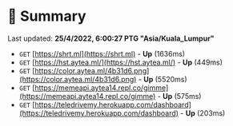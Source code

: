 # 📖 Summary
Last updated: **25/4/2022, 6:00:27 PTG "Asia/Kuala_Lumpur"**

- `GET` [https://shrt.ml](https://shrt.ml) - **Up** (1636ms)
- `GET` [https://hst.aytea.ml/](https://hst.aytea.ml/) - **Up** (449ms)
- `GET` [https://color.aytea.ml/4b31d6.png](https://color.aytea.ml/4b31d6.png) - **Up** (5520ms)
- `GET` [https://memeapi.aytea14.repl.co/gimme](https://memeapi.aytea14.repl.co/gimme) - **Up** (575ms)
- `GET` [https://teledrivemy.herokuapp.com/dashboard](https://teledrivemy.herokuapp.com/dashboard) - **Up** (203ms)
